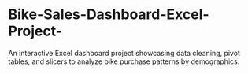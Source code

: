 # Bike-Sales-Dashboard-Excel-Project-
An interactive Excel dashboard project showcasing data cleaning, pivot tables, and slicers to analyze bike purchase patterns by demographics.
